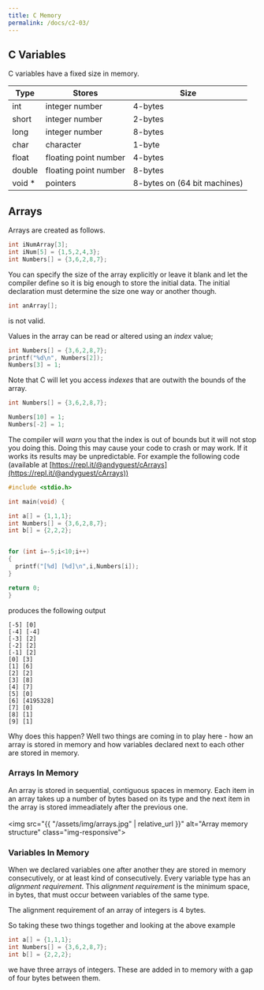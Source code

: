 ```yaml
---
title: C Memory
permalink: /docs/c2-03/
---
```


## C Variables

C variables have a fixed size in memory.  

|Type|Stores|Size|
|---|---|---|
|int|integer number|4-bytes|
|short|integer number|2-bytes|
|long|integer number|8-bytes|
|char|character|1-byte|
|float|floating point number|4-bytes|
|double|floating point number|8-bytes|
|void *|pointers|8-bytes on (64 bit machines)|

## Arrays

Arrays are created as follows.  
```c 
int iNumArray[3];
int iNum[5] = {1,5,2,4,3};
int Numbers[] = {3,6,2,8,7};
```
You can specify the size of the array explicitly or leave it blank and let the compiler define so it is big enough to store the initial data. The initial declaration must determine the size one way or another though.  
```c
int anArray[];
```
is not valid.  

Values in the array can be read or altered using an *index* value;
```c
int Numbers[] = {3,6,2,8,7};
printf("%d\n", Numbers[2]);
Numbers[3] = 1;
```

Note that C will let you access *indexes* that are outwith the bounds of the array.

```c
int Numbers[] = {3,6,2,8,7};

Numbers[10] = 1;
Numbers[-2] = 1;
```
The compiler will *warn* you that the index is out of bounds but it will not stop you doing this. Doing this may cause your code to crash or may work. If it works its results may be unpredictable. For example the following code (available at [https://repl.it/@andyguest/cArrays](https://repl.it/@andyguest/cArrays))  

```c
#include <stdio.h>

int main(void) {

int a[] = {1,1,1};
int Numbers[] = {3,6,2,8,7};
int b[] = {2,2,2};


for (int i=-5;i<10;i++)
{
  printf("[%d] [%d]\n",i,Numbers[i]);
}

return 0;
}
```
produces the following output  
```console
[-5] [0]
[-4] [-4]
[-3] [2]
[-2] [2]
[-1] [2]
[0] [3]
[1] [6]
[2] [2]
[3] [8]
[4] [7]
[5] [0]
[6] [4195328]
[7] [0]
[8] [1]
[9] [1]

```
Why does this happen? Well two things are coming in to play here - how an array is stored in memory and how variables declared next to each other are stored in memory.  

### Arrays In Memory

An array is stored in sequential, contiguous spaces in memory. Each item in an array takes up a number of bytes based on its type and the next item in the array is stored immeadiately after the previous one.  
<centre>        
    <img src="{{ "/assets/img/arrays.jpg" | relative_url }}" alt="Array memory structure" class="img-responsive">
</centre>

### Variables In Memory
When we declared variables one after another they are stored in memory consecutively, or at least kind of consecutively. Every variable type has an *alignment requirement*. This *alignment requirement* is the minimum space, in bytes, that must occur between variables of the same type.  

The alignment requirement of an array of integers is 4 bytes.  

So taking these two things together and looking at the above example  
```c
int a[] = {1,1,1};
int Numbers[] = {3,6,2,8,7};
int b[] = {2,2,2};
```
we have three arrays of integers. These are added in to memory with a gap of four bytes between them.
